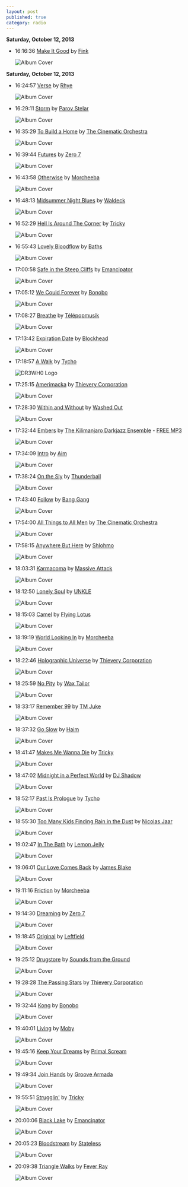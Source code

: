 ```yaml
---
layout: post
published: true
category: radio
---
```


**Saturday, October 12, 2013**

*   16:16:36  [Make It Good](http://goo.gl/31hgB9) by [Fink](http://www.last.fm/music/Fink)

    ![Album Cover](http://userserve-ak.last.fm/serve/174s/41708351.png "Distance and Time")



**Saturday, October 12, 2013**

*   16:24:57  [Verse](http://goo.gl/XW7pWO) by [Rhye](http://www.last.fm/music/Rhye)

    ![Album Cover](http://userserve-ak.last.fm/serve/174s/87506841.png "Woman")

*   16:29:11  [Storm](http://goo.gl/2hbsOS) by [Parov Stelar](http://www.last.fm/music/Parov+Stelar)

    ![Album Cover](http://userserve-ak.last.fm/serve/174s/50243999.png "Seven and Storm")

*   16:35:29  [To Build a Home](http://goo.gl/L4iXS) by [The Cinematic Orchestra](http://www.last.fm/music/The+Cinematic+Orchestra)

    ![Album Cover](http://userserve-ak.last.fm/serve/174s/58014931.png "Ma Fleur")

*   16:39:44  [Futures](http://goo.gl/EXd2PQ) by [Zero 7](http://www.last.fm/music/Zero+7)

    ![Album Cover](http://userserve-ak.last.fm/serve/174s/71338480.jpg "The Garden")

*   16:43:58  [Otherwise](http://goo.gl/ItsDP) by [Morcheeba](http://www.last.fm/music/Morcheeba)

    ![Album Cover](http://userserve-ak.last.fm/serve/174s/67378588.png "Charango")

*   16:48:13  [Midsummer Night Blues](http://goo.gl/SmNbcq) by [Waldeck](http://www.last.fm/music/Waldeck)

    ![Album Cover](http://userserve-ak.last.fm/serve/174s/69994628.png "Ballroom Stories")

*   16:52:29  [Hell Is Around The Corner](http://goo.gl/lofRS5) by [Tricky](http://www.last.fm/music/Tricky)

    ![Album Cover](http://userserve-ak.last.fm/serve/174s/78058050.jpg "A Ruff Guide")

*   16:55:43  [Lovely Bloodflow](http://goo.gl/Hs3mXd) by [Baths](http://www.last.fm/music/Baths)

    ![Album Cover](http://userserve-ak.last.fm/serve/174s/50823017.png "Cerulean")

*   17:00:58  [Safe in the Steep Cliffs](http://goo.gl/t5on2e) by [Emancipator](http://www.last.fm/music/Emancipator)

    ![Album Cover](http://userserve-ak.last.fm/serve/174s/48436551.jpg "safe in the steep cliffs")

*   17:05:12  [We Could Forever](http://goo.gl/8hsRH) by [Bonobo](http://www.last.fm/music/Bonobo)

    ![Album Cover](http://userserve-ak.last.fm/serve/174s/86192233.png "Black Sands")

*   17:08:27  [Breathe](http://goo.gl/CXTjO) by [Télépopmusik](http://www.last.fm/music/Télépopmusik)

    ![Album Cover](http://userserve-ak.last.fm/serve/174s/83822751.jpg "Deep Up")

*   17:13:42  [Expiration Date](http://goo.gl/Hi2tAk) by [Blockhead](http://www.last.fm/music/Blockhead)

    ![Album Cover](http://userserve-ak.last.fm/serve/174s/41708011.png "Downtown Science")

*   17:18:57  [A Walk](http://goo.gl/4bcWgD) by [Tycho](http://www.last.fm/music/Tycho)

    ![DR3WH0 Logo](https://dl.dropboxusercontent.com/u/8239797/DR3WH0.png "DR3WH0 RadioBlog")

*   17:25:15  [Amerimacka](http://goo.gl/TWUXq2) by [Thievery Corporation](http://www.last.fm/music/Thievery+Corporation)

    ![Album Cover](http://userserve-ak.last.fm/serve/174s/50753341.png "It Takes a Thief")

*   17:28:30  [Within and Without](http://goo.gl/aQQGQp) by [Washed Out](http://www.last.fm/music/Washed+Out)

    ![Album Cover](http://userserve-ak.last.fm/serve/174s/78561772.png "Within and Without")

*   17:32:44  [Embers](http://goo.gl/4UIcUV) by [The Kilimanjaro Darkjazz Ensemble](http://www.last.fm/music/The+Kilimanjaro+Darkjazz+Ensemble) - [FREE MP3](http://goo.gl/dhncsd)

    ![Album Cover](http://userserve-ak.last.fm/serve/174s/45644219.png "Here Be Dragons")

*   17:34:09  [Intro](http://goo.gl/zN57pZ) by [Aim](http://www.last.fm/music/Aim)

    ![Album Cover](http://userserve-ak.last.fm/serve/174s/70431952.png "Cold Water Music")

*   17:38:24  [On the Sly](http://goo.gl/rS1vEJ) by [Thunderball](http://www.last.fm/music/Thunderball)

    ![Album Cover](http://userserve-ak.last.fm/serve/174s/30083835.jpg "Scorpio Rising")

*   17:43:40  [Follow](http://goo.gl/Mbp42P) by [Bang Gang](http://www.last.fm/music/Bang+Gang)

    ![Album Cover](http://userserve-ak.last.fm/serve/174s/69286470.jpg "Something Wrong")

*   17:54:00  [All Things to All Men](http://goo.gl/INwNS) by [The Cinematic Orchestra](http://www.last.fm/music/The+Cinematic+Orchestra)

    ![Album Cover](http://userserve-ak.last.fm/serve/174s/58014909.png "Every Day")

*   17:58:15  [Anywhere But Here](http://goo.gl/MqXlcF) by [Shlohmo](http://www.last.fm/music/Shlohmo)

    ![Album Cover](http://userserve-ak.last.fm/serve/174s/67522572.png "Bad Vibes")

*   18:03:31  [Karmacoma](http://goo.gl/N0gB4) by [Massive Attack](http://www.last.fm/music/Massive+Attack)

    ![Album Cover](http://userserve-ak.last.fm/serve/174s/80207969.png "Protection")

*   18:12:50  [Lonely Soul](http://goo.gl/nXf0t) by [UNKLE](http://www.last.fm/music/UNKLE)

    ![Album Cover](http://userserve-ak.last.fm/serve/174s/41242243.png "Psyence Fiction")

*   18:15:03  [Camel](http://goo.gl/F5eMgn) by [Flying Lotus](http://www.last.fm/music/Flying+Lotus)

    ![Album Cover](http://userserve-ak.last.fm/serve/174s/86342907.png "Los Angeles")

*   18:19:19  [World Looking In](http://goo.gl/2nX06) by [Morcheeba](http://www.last.fm/music/Morcheeba)

    ![Album Cover](http://userserve-ak.last.fm/serve/174s/91124985.png "Parts of the Process")

*   18:22:46  [Holographic Universe](http://goo.gl/NComjF) by [Thievery Corporation](http://www.last.fm/music/Thievery+Corporation)

    ![Album Cover](http://userserve-ak.last.fm/serve/174s/50753341.png "It Takes a Thief")

*   18:25:59  [No Pity](http://goo.gl/CE8D3s) by [Wax Tailor](http://www.last.fm/music/Wax+Tailor)

    ![Album Cover](http://userserve-ak.last.fm/serve/174s/88807313.jpg "In The Mood For Life")

*   18:33:17  [Remember 99](http://goo.gl/rh3dvP) by [TM Juke](http://www.last.fm/music/TM+Juke)

    ![Album Cover](http://userserve-ak.last.fm/serve/174s/76224908.jpg "Maps from the Wilderness")

*   18:37:32  [Go Slow](http://goo.gl/AA7OPn) by [Haim](http://www.last.fm/music/Haim)

    ![Album Cover](http://userserve-ak.last.fm/serve/174s/87177153.jpg "Forever EP")

*   18:41:47  [Makes Me Wanna Die](http://goo.gl/ykZNC5) by [Tricky](http://www.last.fm/music/Tricky)

    ![Album Cover](http://userserve-ak.last.fm/serve/174s/78058050.jpg "A Ruff Guide")

*   18:47:02  [Midnight in a Perfect World](http://goo.gl/4a5RCn) by [DJ Shadow](http://www.last.fm/music/DJ+Shadow)

    ![Album Cover](http://userserve-ak.last.fm/serve/174s/54252231.png "Endtroducing.....")

*   18:52:17  [Past Is Prologue](http://goo.gl/4zJ0jv) by [Tycho](http://www.last.fm/music/Tycho)

    ![Album Cover](http://userserve-ak.last.fm/serve/174s/40974003.png "Sunrise Projector")

*   18:55:30  [Too Many Kids Finding Rain in the Dust](http://goo.gl/026v3b) by [Nicolas Jaar](http://www.last.fm/music/Nicolas+Jaar)

    ![Album Cover](http://userserve-ak.last.fm/serve/174s/59446405.png "Space Is Only Noise")

*   19:02:47  [In The Bath](http://goo.gl/KXpnwk) by [Lemon Jelly](http://www.last.fm/music/Lemon+Jelly)

    ![Album Cover](http://userserve-ak.last.fm/serve/174s/91647301.jpg "lemonjelly.ky")

*   19:06:01  [Our Love Comes Back](http://goo.gl/FdjJkh) by [James Blake](http://www.last.fm/music/James+Blake)

    ![Album Cover](http://userserve-ak.last.fm/serve/174s/88946193.png "Overgrown")

*   19:11:16  [Friction](http://goo.gl/rJHqR) by [Morcheeba](http://www.last.fm/music/Morcheeba)

    ![Album Cover](http://userserve-ak.last.fm/serve/174s/92461921.png "Big Calm")

*   19:14:30  [Dreaming](http://goo.gl/6RnCE0) by [Zero 7](http://www.last.fm/music/Zero+7)

    ![Album Cover](http://userserve-ak.last.fm/serve/174s/71338480.jpg "The Garden")

*   19:18:45  [Original](http://goo.gl/lhh30s) by [Leftfield](http://www.last.fm/music/Leftfield)

    ![Album Cover](http://userserve-ak.last.fm/serve/174s/91861209.png "Leftism")

*   19:25:12  [Drugstore](http://goo.gl/X5yeXH) by [Sounds from the Ground](http://www.last.fm/music/Sounds+from+the+Ground)

    ![Album Cover](http://images.amazon.com/images/P/B00005Y3GV.01._SCMZZZZZZZ_.jpg "Footprints")

*   19:28:28  [The Passing Stars](http://goo.gl/94bVLE) by [Thievery Corporation](http://www.last.fm/music/Thievery+Corporation)

    ![Album Cover](http://userserve-ak.last.fm/serve/174s/50753341.png "It Takes a Thief")

*   19:32:44  [Kong](http://goo.gl/tjZNNz) by [Bonobo](http://www.last.fm/music/Bonobo)

    ![Album Cover](http://userserve-ak.last.fm/serve/174s/86192233.png "Black Sands")

*   19:40:01  [Living](http://goo.gl/JfFkl3) by [Moby](http://www.last.fm/music/Moby)

    ![Album Cover](http://userserve-ak.last.fm/serve/174s/93088281.png "Animal Rights")

*   19:45:16  [Keep Your Dreams](http://goo.gl/fP64Yd) by [Primal Scream](http://www.last.fm/music/Primal+Scream)

    ![Album Cover](http://userserve-ak.last.fm/serve/174s/69267442.png "XTRMNTR")

*   19:49:34  [Join Hands](http://goo.gl/nmg2X) by [Groove Armada](http://www.last.fm/music/Groove+Armada)

    ![Album Cover](http://userserve-ak.last.fm/serve/174s/45151107.png "Goodbye Country (Hello Nightclub)")

*   19:55:51  [Strugglin'](http://goo.gl/Guvzne) by [Tricky](http://www.last.fm/music/Tricky)

    ![Album Cover](http://userserve-ak.last.fm/serve/174s/39316455.png "Maxinquaye")

*   20:00:06  [Black Lake](http://goo.gl/0qnbxc) by [Emancipator](http://www.last.fm/music/Emancipator)

    ![Album Cover](http://userserve-ak.last.fm/serve/174s/48436551.jpg "safe in the steep cliffs")

*   20:05:23  [Bloodstream](http://goo.gl/LC78zB) by [Stateless](http://www.last.fm/music/Stateless)

    ![Album Cover](http://images.amazon.com/images/P/B0009YGDJO.02._SCMZZZZZZZ_.jpg "Bloodstream Ep")

*   20:09:38  [Triangle Walks](http://goo.gl/h7rPm) by [Fever Ray](http://www.last.fm/music/Fever+Ray)

    ![Album Cover](http://userserve-ak.last.fm/serve/174s/36711931.png "Fever Ray")

